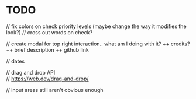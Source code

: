 # TODO


// fix colors on check priority levels (maybe change the way it modifies the look?)
// cross out words on check?

// create modal for top right interaction.. what am I doing with it?
    ++ credits?
    ++ brief description
    ++ github link

// dates            

// drag and drop API            
// https://web.dev/drag-and-drop/       

// input areas still aren't obvious enough               

